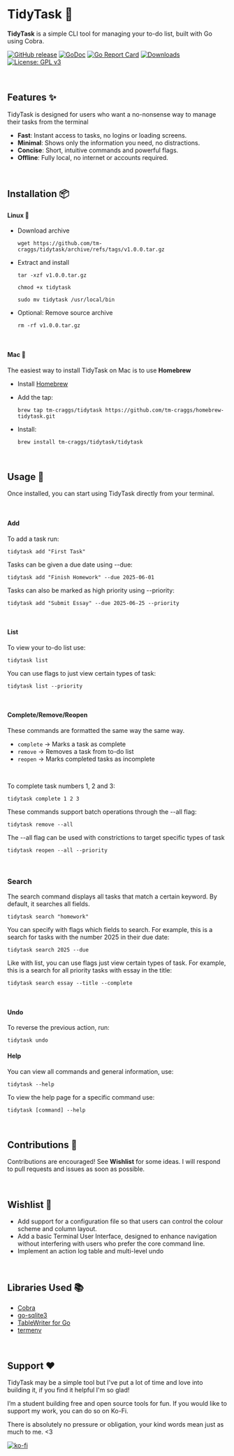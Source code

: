 # TidyTask 🫧

**TidyTask** is a simple CLI tool for managing your to-do list, built with Go using Cobra.

[![GitHub release](https://img.shields.io/github/release/tm-craggs/tidytask.svg)](https://github.com/tm-craggs/tidytask/releases)
[![GoDoc](https://godoc.org/github.com/tm-craggs/tidytask?status.svg)](https://godoc.org/github.com/tm-craggs/tidytask)
[![Go Report Card](https://goreportcard.com/badge/github.com/tm-craggs/tidytask)](https://goreportcard.com/report/github.com/tm-craggs/tidytask)
[![Downloads](https://img.shields.io/github/downloads/tm-craggs/tidytask/total.svg)](https://github.com/tm-craggs/tidytask/releases)
[![License: GPL v3](https://img.shields.io/badge/License-GPLv3-blue.svg)](LICENSE)

<br>

## Features ✨
TidyTask is designed for users who want a no-nonsense way to manage their tasks from the terminal 

- **Fast**: Instant access to tasks, no logins or loading screens.
- **Minimal**: Shows only the information you need, no distractions. 
- **Concise**: Short, intuitive commands and powerful flags.
- **Offline**: Fully local, no internet or accounts required.

<br>

## Installation 📦


#### Linux 🐧
- Download archive

  `wget https://github.com/tm-craggs/tidytask/archive/refs/tags/v1.0.0.tar.gz`
 
- Extract and install
  
  `tar -xzf v1.0.0.tar.gz`
  
  `chmod +x tidytask`
  
  `sudo mv tidytask /usr/local/bin`
  
- Optional: Remove source archive
  
  `rm -rf v1.0.0.tar.gz`

<br>

#### Mac 🍎

The easiest way to install TidyTask on Mac is to use **Homebrew**

- Install [Homebrew](https://brew.sh/)
- Add the tap:
  
  `brew tap tm-craggs/tidytask https://github.com/tm-craggs/homebrew-tidytask.git`
  
- Install:

  `brew install tm-craggs/tidytask/tidytask`

<br>

## Usage 🚀
Once installed, you can start using TidyTask directly from your terminal.

<br>

#### Add

To add a task run:
```
tidytask add "First Task"
```

Tasks can be given a due date using --due:
```
tidytask add "Finish Homework" --due 2025-06-01
```

Tasks can also be marked as high priority using --priority:
```
tidytask add "Submit Essay" --due 2025-06-25 --priority
```

<br>

#### List

To view your to-do list use:
```
tidytask list
```

You can use flags to just view certain types of task:
```
tidytask list --priority
```

<br>

#### Complete/Remove/Reopen

These commands are formatted the same way the same way.
- `complete` → Marks a task as complete
- `remove` → Removes a task from to-do list
- `reopen` → Marks completed tasks as incomplete

<br>

To complete task numbers 1, 2 and 3:
```
tidytask complete 1 2 3
```

These commands support batch operations through the --all flag:
```
tidytask remove --all
```

The --all flag can be used with constrictions to target specific types of task
```
tidytask reopen --all --priority
```

<br>

### Search
The search command displays all tasks that match a certain keyword. By default, it searches all fields.
```
tidytask search "homework"
```

You can specify with flags which fields to search. For example, this is a search for tasks with the number 2025 in their due date:
```
tidytask search 2025 --due
```

Like with list, you can use flags just view certain types of task. For example, this is a search for all priority tasks with essay in the title:
```
tidytask search essay --title --complete
```

<br>

#### Undo

To reverse the previous action, run:
```
tidytask undo
```

#### Help
You can view all commands and general information, use:
```
tidytask --help
```
To view the help page for a specific command use:
```
tidytask [command] --help
```

<br>

## Contributions 🤝
Contributions are encouraged! See **Wishlist** for some ideas. I will respond to pull requests and issues as soon as possible.

<br>

## Wishlist 💭
- Add support for a configuration file so that users can control the colour scheme and column layout.
- Add a basic Terminal User Interface, designed to enhance navigation without interfering with users who 
prefer the core command line.
- Implement an action log table and multi-level undo

<br>

## Libraries Used 📚
- [Cobra](https://github.com/spf13/cobra.git)
- [go-sqlite3](https://github.com/mattn/go-sqlite3.git)
- [TableWriter for Go](https://github.com/olekukonko/tablewriter.git)
- [termenv](https://github.com/muesli/termenv)

<br>

## Support ❤️
TidyTask may be a simple tool but I've put a lot of time and love into building it, if you find it helpful I'm so glad!

I’m a student building free and open source tools for fun. If you would like to support my work, you can do so on Ko-Fi. 

There is absolutely no pressure or obligation, your kind words mean just as much to me.  <3

[![ko-fi](https://ko-fi.com/img/githubbutton_sm.svg)](https://ko-fi.com/G2G81GQB6Y)
